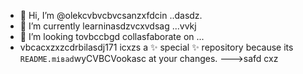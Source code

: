 - 👋 Hi, I’m @olekcvbvcbvcsanzxfdcin ..dasdz.
- 🌱 I’m currently learninasdzvcxvdsag ...vvkj
- 💞️ I’m looking tovbccbgd collasfaborate on ...
- vbcacxzxzcdrbilasdj171 icxzs a ✨ special ✨ repository because its `README.mіваd`wyCVBCVookasc at your changes.
--->safd
cxz
